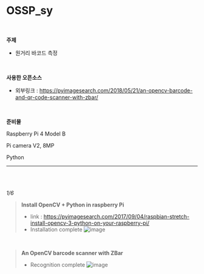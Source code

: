 OSSP_sy   
======= 
</br>


**주제**

* 원거리 바코드 측정


</br>

**사용한 오픈소스**

* 외부링크 : <https://pyimagesearch.com/2018/05/21/an-opencv-barcode-and-qr-code-scanner-with-zbar/>

</br>

**준비물**

Raspberry Pi 4 Model B

Pi camera V2, 8MP

Python

***


</br>
</br>


_1/6_
> **Install OpenCV + Python in raspberry Pi**
>* link : <https://pyimagesearch.com/2017/09/04/raspbian-stretch-install-opencv-3-python-on-your-raspberry-pi/>
>* Installation complete 
>![image](https://user-images.githubusercontent.com/93849755/211145842-ce4754f8-9dfa-450e-a76f-2133bc90fcc1.png)

</br>

>**An OpenCV barcode scanner with ZBar**
>* Recognition complete 
>![image](https://user-images.githubusercontent.com/93849755/211146495-19bb06b9-59a4-4de8-8004-a6b538023c89.png)





